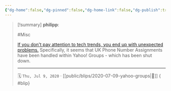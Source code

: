 ```yaml
---
{"dg-home":false,"dg-pinned":false,"dg-home-link":false,"dg-publish":true,"tags":["dgblip"],"created-date":"2020-07-09T00:00:00","disabled rules":["yaml-title","yaml-title-alias","file-name-heading"],"title":"philipp @ 2020-07-09","dg-permalink":"2020/07/09/yahoo-groups/","updated-date":"2025-04-30T22:27:35","dg-path":"blips/2020-07-09-yahoo-groups.md","permalink":"/2020/07/09/yahoo-groups/","dgPassFrontmatter":true}
---
```


> [!summary] **philipp**:
>
> #Misc
>
> [If you don't pay attention to tech trends, you end up with unexpected
> problems.](https://mobile.twitter.com/erincandescent/status/1184587323599736837)
> Specifically, it seems that UK Phone Number Assignments have been handled within
> Yahoo! Groups - which has been shut down.
> - - -
>
> 🗓️ `Thu, Jul 9, 2020` · [[public/blips/2020-07-09-yahoo-groups\|🔗]]
{ #blip}

